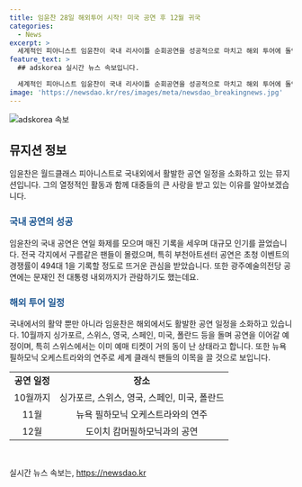 ```yaml
---
title: 임윤찬 28일 해외투어 시작! 미국 공연 후 12월 귀국
categories:
  - News
excerpt: >
  세계적인 피아니스트 임윤찬이 국내 리사이틀 순회공연을 성공적으로 마치고 해외 투어에 돌입했다. 국내 공연은 전석 매진으로 역대급 흥행을 기록하며 화제를 모았고, 대통령 부부까지 관람했다. 이어 싱가포르와 스위스, 영국, 스페인, 미국, 폴란드 등을 돌며 해외 공연을 이어갈 예정이며, 특히 뉴욕 필하모닉 오케스트라와의 연주에도 이목이 집중되고 있다. 임윤찬은 도이치 캄머필하모닉과의 공연을 마무리한 뒤 2024년 12월에 귀국할 예정이다.
feature_text: >
  ## adskorea 실시간 뉴스 속보입니다.

  세계적인 피아니스트 임윤찬이 국내 리사이틀 순회공연을 성공적으로 마치고 해외 투어에 돌입했다. 국내 공연은 전석 매진으로 역대급 흥행을 기록하며 화제를 모았고, 대통령 부부까지 관람했다. 이어 싱가포르와 스위스, 영국, 스페인, 미국, 폴란드 등을 돌며 해외 공연을 이어갈 예정이며, 특히 뉴욕 필하모닉 오케스트라와의 연주에도 이목이 집중되고 있다. 임윤찬은 도이치 캄머필하모닉과의 공연을 마무리한 뒤 2024년 12월에 귀국할 예정이다.
image: 'https://newsdao.kr/res/images/meta/newsdao_breakingnews.jpg'
---
```


<p><img src="https://newsdao.kr/res/images/meta/newsdao_breakingnews.jpg" alt="adskorea 속보" /></p>

<h2 data-ke-size="size26">뮤지션 정보</h2>

<p data-ke-size="size16">임윤찬은 월드클래스 피아니스트로 국내외에서 활발한 공연 일정을 소화하고 있는 뮤지션입니다. 그의 열정적인 활동과 함께 대중들의 큰 사랑을 받고 있는 이유를 알아보겠습니다.</p>

<h3><b><span style="color: #1a5490;">국내 공연의 성공</span></b></h3>

<p data-ke-size="size16">임윤찬의 국내 공연은 연일 화제를 모으며 매진 기록을 세우며 대규모 인기를 끌었습니다. 전국 각지에서 구름같은 팬들이 몰렸으며, 특히 부천아트센터 공연은 초청 이벤트의 경쟁률이 494대 1을 기록할 정도로 뜨거운 관심을 받았습니다. 또한 광주예술의전당 공연에는 문재인 전 대통령 내외까지가 관람하기도 했는데요.</p>

<h3><b><span style="color: #1a5490;">해외 투어 일정</span></b></h3>

<p data-ke-size="size16">국내에서의 활약 뿐만 아니라 임윤찬은 해외에서도 활발한 공연 일정을 소화하고 있습니다. 10월까지 싱가포르, 스위스, 영국, 스페인, 미국, 폴란드 등을 돌며 공연을 이어갈 예정이며, 특히 스위스에서는 이미 예매 티켓이 거의 동이 난 상태라고 합니다. 또한 뉴욕 필하모닉 오케스트라와의 연주로 세계 클래식 팬들의 이목을 끌 것으로 보입니다.</p>

<table>
    <tr>
        <td style="text-align: center; height: 17px;"><b>공연 일정</b></td>
        <td style="text-align: center; height: 17px;"><b>장소</b></td>
    </tr>
    <tr>
        <td style="text-align: center; height: 17px;">10월까지</td>
        <td style="text-align: center; height: 17px;">싱가포르, 스위스, 영국, 스페인, 미국, 폴란드</td>
    </tr>
    <tr>
        <td style="text-align: center; height: 17px;">11월</td>
        <td style="text-align: center; height: 17px;">뉴욕 필하모닉 오케스트라와의 연주</td>
    </tr>
    <tr>
        <td style="text-align: center; height: 17px;">12월</td>
        <td style="text-align: center; height: 17px;">도이치 캄머필하모닉과의 공연</td>
    </tr>
</table>

<p data-ke-size="size16">&nbsp;</p>
실시간 뉴스 속보는, <a href="https://newsdao.kr" rel="dofollow">https://newsdao.kr</a>


